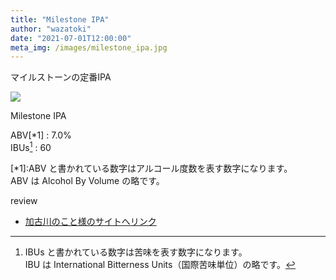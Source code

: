 ```yaml
---
title: "Milestone IPA"
author: "wazatoki"
date: "2021-07-01T12:00:00"
meta_img: /images/milestone_ipa.jpg
---
```


マイルストーンの定番IPA

<div class="figure">

![](/images/milestone_ipa.jpg)

<p class="caption">Milestone IPA</p>

</div>

ABV[*1] : 7.0%  
IBUs[^2] : 60 


[*1]:ABV と書かれている数字はアルコール度数を表す数字になります。  
ABV は Alcohol By Volume の略です。

[^2]:IBUs と書かれている数字は苦味を表す数字になります。  
IBU は International Bitterness Units（国際苦味単位）の略です。

review
* [加古川のこと様のサイトへリンク](https://harimania.com/yamada-store/kitano-kakogawa-milestone-ipa/)
